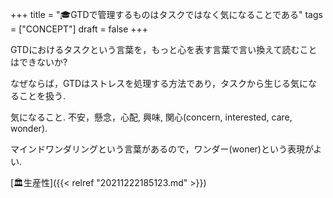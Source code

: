 +++
title = "🎓GTDで管理するものはタスクではなく気になることである"
tags = ["CONCEPT"]
draft = false
+++

GTDにおけるタスクという言葉を，もっと心を表す言葉で言い換えて読むことはできないか?

なぜならば，GTDはストレスを処理する方法であり，タスクから生じる気になることを扱う.

気になること. 不安，懸念，心配, 興味, 関心(concern, interested, care, wonder).

マインドワンダリングという言葉があるので，ワンダー(woner)という表現がよい.

[🏛生産性]({{< relref "20211222185123.md" >}})

